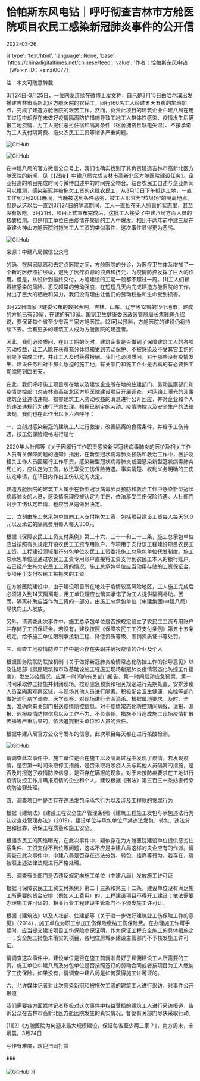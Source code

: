 # 恰帕斯东风电钻｜呼吁彻查吉林市方舱医院项目农民工感染新冠肺炎事件的公开信

2022-03-26

[{'type': 'text/html', 'language': None, 'base': 'https://chinadigitaltimes.net/chinese/feed', 'value': '作者：恰帕斯东风电钻（Weixin ID：xainzi0077）

注：本文可随意转载

3月24日-3月25日，一位网友连续在微博上发文称，自己是3月15日由哈尔滨出发援建吉林市高新北区方舱医院的农民工，同行160名工人经过五天五夜的加班加点，完成了建造方舱医院的艰苦工作。然而，负责此项目的建筑企业中建八局在用工过程中却存在未做好疫情隔离防护措施导致工地工人群体性感染、疫情发生后瞒报工地疫情、为工人提供恶劣住宿和隔离条件（宿舍拥挤且缺电失温）、不按承诺为工人支付隔离费、拖欠农民工工资等诸多严重问题。

![GitHub](https://chinadigitaltimes.net/chinese/files/2022/03/post-678710-623f3eb73464a.png)

![GitHub](https://chinadigitaltimes.net/chinese/files/2022/03/post-678710-623f3eb750ebe.png)

在中建八局的官方微信公众号上，我们也确实找到了其负责建造吉林市高新北区方舱医院的新闻，见《【战疫】中建八局完成吉林市高新北区方舱医院建设任务》。企业报道的项目完成时间与微博自述中的时间完全吻合。结合农民工自述与企业新闻可以推测，感染新冠并被拖欠工资的这批农民工，从3月15日下午抵达工地，一直工作到3月20日晚间，当晚被送到条件恶劣、被工人形容为“垃圾场”的隔离地点。但是从这以后一直到3月24日的隔离期间，工人一直处在无人照管的状态里，甚至没有饭吃。3月21日，项目正式宣布完成后，这批工人接受了中建八局方面人员的核酸检测。但是用工单位任由疫情在聚居的工人中爆发。相比于两年前中建三局在承建火神山方舱医院时拖欠工人工资的类似事件，这次事件显得更为恶劣。

![GitHub](https://chinadigitaltimes.net/chinese/files/2022/03/post-678710-623f3eb763c85.png)

来源：中建八局微信公众号

的确，在居家隔离和去定点医院之间，方舱医院的分诊，为医疗卫生体系增加了一个新的医疗照护层级，避免了医疗资源的浪费和挤兑，为疫情防控发挥了巨大的作用。但是，从设计到最终交付，方舱建设的工期一般都不超过一周。[1]工人们冒着被感染的风险、忍受超常的劳动强度，在短短几天内完成建造方舱医院的工作，付出了巨大的牺牲和努力，我们没有理由让他们的劳动权益和生命受到损害。

3月22日国家卫健委公布的数据表明，吉林、山东、辽宁等12省的19个地市，建成的方舱已有20家，在建的有13家。国家卫生健康委医政医管局局长焦雅辉介绍说，要保证每个省至少有两三家方舱医院。[2]可以预料，方舱医院的建设仍将持续下去。会有更多的建筑工人成为方舱医院的建造者。

因此，我们必须质问，在赶工期的同时，建筑企业是否做到了保障建筑工人的各项劳动权益，让工人能在获得充分休息和受到劳动保护、不被感染及不受其它工伤的前提下完成工作，并让工人及时获得报酬。我们也必须质问，对于那些没有疫情发生、建设任务相对不那么急迫的施工地，有关部门和施工企业是否真的有必要把工期缩短到四五天。

在此，我们呼吁施工项目所在地以及建筑企业所在地的住建部门、劳动监察部门和疫情防控部门对吉林省高新北区方舱医院建设项目开展调查，对网络上曝光的涉事建筑企业违法违规、损害建筑工人劳动权益的消息进行公开回应，并对企业和个人的违法违规行为进行严肃处理。根据已制定的劳动、疫情防控以及安全生产的法律法规，我们也在此作出以下六点呼吁：

一、立刻对感染新冠的建筑工人进行救治，改善隔离的食宿条件，并给予工伤待遇，按工伤保险规格进行赔付

2020年人社部等《关于因履行工作职责感染新型冠状病毒肺炎的医护及相关工作人员有关保障问题的通知》指出，在新型冠状病毒肺炎预防和救治工作中，医护及相关工作人员因履行工作职责，感染新型冠状病毒肺炎或因感染新型冠状病毒肺炎死亡的，应认定为工伤，依法享受工伤保险待遇。事实清楚、权利义务明确的工伤认定申请，在15日内作出工伤认定的决定。

建造方舱医院的建筑工人属于在新型冠状病毒肺炎预防和救治工作中感染新型冠状病毒肺炎的人员，感染情况理应被认定为工伤，依法享受工伤保险待遇。人社部门对于工伤认定申请，也应当从速做出决定。

二、立刻由施工总承包单位向工人支付拖欠工资，包括项目建设工资每人每天500元以及承诺的隔离费用每人每天300元

根据《保障农民工工资支付条例》第二十六、三十一和三十二条，施工总承包单位应当按照有关规定开设农民工工资专用账户，专项用于支付该工程建设项目农民工工资。工程建设领域推行分包单位农民工工资委托施工总承包单位代发制度。施工总承包单位应通过农民工工资专用账户直接将工资支付到农民工本人的银行账户。若已经产生拖欠农民工工资的情况，施工总承包单位应当动用存储的工资保证金，专项用于支付农民工被拖欠的工资。

在方舱医院建设中，由于建设项目所在地处于疫情较高风险地区，工人施工完成后必须进入到14天隔离期，用工单位理应也确实承诺了为工人提供隔离补助。因而，隔离补助应当作为工资的一部分，由施工总承包单位（中建集团/中建八局）尽快向工人发放。

另外，请调查此次事件中，施工总承包单位是否按规定设立了农民工工资专用账户并存储了工资保证金。若没有，建议按照《保障农民工工资支付条例》第五十五条规定，给予施工单位限制承接新工程、降低资质等级、吊销资质证书等处罚。

三、调查工地疫情防控工作中是否存在失职并瞒报疫情的企业及个人

根据国务院联防联控机制《关于做好新冠肺炎疫情常态化防控工作的指导意见》以及住建部《房屋建筑和市政基础设施工程施工现场新冠肺炎疫情常态化防控工作指南》，发生涉疫情况，应第一时间向有关部门报告、第一时间启动应急预案、第一时间采取停工措施并封闭现场。按照应急预案和相关规定进行先期处置，安排涉疫人员至隔离观察区域，与现场其他人员进行隔离。积极配合卫生健康、疾控等部门做好流行病学调查、医学观察，对现场进行全面消杀。根据属地要求，及时、全面、准确向有关部门报送疫情防控信息。对于疫情常态化防控期间瞒报、谎报、漏报、迟报疫情防控信息以及工作不力、不负责任、措施不当造成施工现场疫情扩散传播等严重后果的，依法追究相关单位和人员的责任。

根据中建八局官方公众号发布的信息，此次项目每天都在进行核酸检测。

![GitHub](https://chinadigitaltimes.net/chinese/files/2022/03/post-678710-623f3eb777959.png)

请调查此次事件中，施工单位是否在施工以及隔离过程中发现了疫情。若发现疫情，是否第一时间采取停工措施，是否采取将涉疫人员与其他人员隔离的措施，是否及时报送了疫情防控信息，是否存在瞒报的现象。对于未按防疫要求在工地进行疫情防控工作并瞒报疫情的企业和个人，建议根据《刑法》第三百三十条妨害传染病防治罪处理。

四、调查项目中是否存在违法发包与承包行为以及涉及工程款的贪腐行为

根据《建筑法》《建设工程安全生产管理条例》《建筑工程施工发包与承包违法行为认定查处管理办法》（2019），建设单位与承包单位严禁违法发包、转包、违法分包和挂靠，确保工程质量和施工安全。

根据农民工的网络曝光，在此次事件中，疑似存在为方舱医院建设单位提供恶劣住宿条件、工资支付不到位等问题，这本不应是中建八局这样的央企应有的作派。请调查在此次事件中，中建八局是否存在违法分包、转包、挂靠等行为。若存在，请按照上述法律法规进行严格处理。

五、调查有关部门是否违反规定向施工单位（中建八局）发放施工许可证

根据《保障农民工工资支付条例》第二十三条和第三十二条，建设单位没有满足施工所需要的资金安排（例如人工费用）的，工程建设项目不得开工建设；依法需要办理施工许可证的，相关行业工程建设主管部门不予颁发施工许可证。

根据《建筑法》以及人社部、住建部等《关于进一步做好建筑业工伤保险工作的意见》（2014），施工单位为职工参加工伤保险缴纳工伤保险费。在办理施工许可手续时，应当提交建设项目工伤保险参保证明，作为保证工程安全施工的具体措施之一；安全施工措施未落实的项目，各地住房城乡建设主管部门不予核发施工许可证。

请调查这次事件中，建设单位是否在施工前就准备好了雇佣建设工人所需要的工资，施工单位中建八局及分包单位是否按照签订的劳动合同或者按项目为工人缴纳了工伤保险。如果没有，请调查中建八局是如何获得施工许可证的。

六、允许媒体记者对此次感染新冠和被拖欠工资的建筑工人进行采访，对事件公开报道

我们需要各方面媒体记者积极对这次事件中权益受损的建筑工人进行采访报道，告诉公众在吉林市高新北区方舱医院发生的真实情况，督促有关部门尽快采取行动。

[1][2]《方舱医院为何迎来最大规模建设，保证每省至少两三家？》，南方周末，宋炳晨，3月24日

写作有难度，欢迎扫码打赏

⬇️⬇️⬇️

![GitHub](https://chinadigitaltimes.net/chinese/files/2022/03/post-678710-623f3eb796144.png)'}]